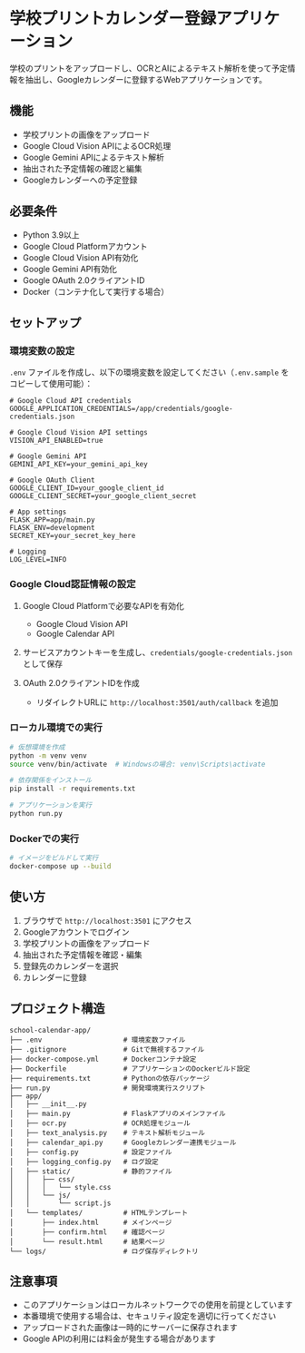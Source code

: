 # 学校プリントカレンダー登録アプリケーション

学校のプリントをアップロードし、OCRとAIによるテキスト解析を使って予定情報を抽出し、Googleカレンダーに登録するWebアプリケーションです。

## 機能

- 学校プリントの画像をアップロード
- Google Cloud Vision APIによるOCR処理
- Google Gemini APIによるテキスト解析
- 抽出された予定情報の確認と編集
- Googleカレンダーへの予定登録

## 必要条件

- Python 3.9以上
- Google Cloud Platformアカウント
- Google Cloud Vision API有効化
- Google Gemini API有効化
- Google OAuth 2.0クライアントID
- Docker（コンテナ化して実行する場合）

## セットアップ

### 環境変数の設定

`.env` ファイルを作成し、以下の環境変数を設定してください（`.env.sample` をコピーして使用可能）：

```
# Google Cloud API credentials
GOOGLE_APPLICATION_CREDENTIALS=/app/credentials/google-credentials.json

# Google Cloud Vision API settings
VISION_API_ENABLED=true

# Google Gemini API
GEMINI_API_KEY=your_gemini_api_key

# Google OAuth Client
GOOGLE_CLIENT_ID=your_google_client_id
GOOGLE_CLIENT_SECRET=your_google_client_secret

# App settings
FLASK_APP=app/main.py
FLASK_ENV=development
SECRET_KEY=your_secret_key_here

# Logging
LOG_LEVEL=INFO
```

### Google Cloud認証情報の設定

1. Google Cloud Platformで必要なAPIを有効化
   - Google Cloud Vision API
   - Google Calendar API

2. サービスアカウントキーを生成し、`credentials/google-credentials.json` として保存

3. OAuth 2.0クライアントIDを作成
   - リダイレクトURLに `http://localhost:3501/auth/callback` を追加

### ローカル環境での実行

```bash
# 仮想環境を作成
python -m venv venv
source venv/bin/activate  # Windowsの場合: venv\Scripts\activate

# 依存関係をインストール
pip install -r requirements.txt

# アプリケーションを実行
python run.py
```

### Dockerでの実行

```bash
# イメージをビルドして実行
docker-compose up --build
```

## 使い方

1. ブラウザで `http://localhost:3501` にアクセス
2. Googleアカウントでログイン
3. 学校プリントの画像をアップロード
4. 抽出された予定情報を確認・編集
5. 登録先のカレンダーを選択
6. カレンダーに登録

## プロジェクト構造

```
school-calendar-app/
├── .env                    # 環境変数ファイル
├── .gitignore              # Gitで無視するファイル
├── docker-compose.yml      # Dockerコンテナ設定
├── Dockerfile              # アプリケーションのDockerビルド設定
├── requirements.txt        # Pythonの依存パッケージ
├── run.py                  # 開発環境実行スクリプト
├── app/
│   ├── __init__.py
│   ├── main.py             # Flaskアプリのメインファイル
│   ├── ocr.py              # OCR処理モジュール
│   ├── text_analysis.py    # テキスト解析モジュール
│   ├── calendar_api.py     # Googleカレンダー連携モジュール
│   ├── config.py           # 設定ファイル
│   ├── logging_config.py   # ログ設定
│   ├── static/             # 静的ファイル
│   │   ├── css/
│   │   │   └── style.css
│   │   └── js/
│   │       └── script.js
│   └── templates/          # HTMLテンプレート
│       ├── index.html      # メインページ
│       ├── confirm.html    # 確認ページ
│       └── result.html     # 結果ページ
└── logs/                   # ログ保存ディレクトリ
```

## 注意事項

- このアプリケーションはローカルネットワークでの使用を前提としています
- 本番環境で使用する場合は、セキュリティ設定を適切に行ってください
- アップロードされた画像は一時的にサーバーに保存されます
- Google APIの利用には料金が発生する場合があります
